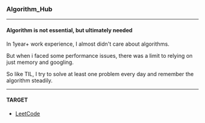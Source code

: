 ### Algorithm_Hub

---

#### Algorithm is not essential, but ultimately needed

In 1year+ work experience, I almost didn't care about algorithms.

But when i faced some performance issues, there was a limit to relying on just memory and googling.

So like TIL, I try to solve at least one problem every day and remember the algorithm steadily.

---

#### TARGET

- [LeetCode](./LeetCode)
